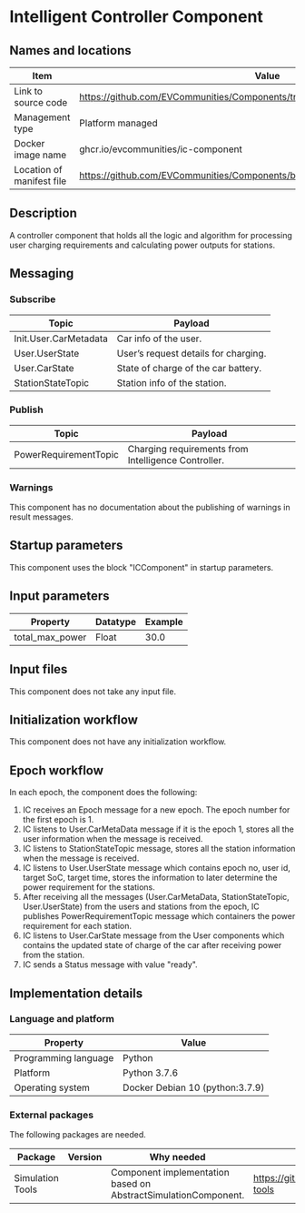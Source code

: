 # Intelligent Controller Component

## Names and locations

| Item | Value |
| - | - |
| Link to source code | <https://github.com/EVCommunities/Components/tree/main/ic_component> |
| Management type | Platform managed |
| Docker image name | ghcr.io/evcommunities/ic-component |
| Location of manifest file | <https://github.com/EVCommunities/Components/blob/main/component_manifest_ic.yml> |


## Description

A controller component that holds all the logic and algorithm for processing user charging requirements and calculating power outputs for stations. 

## Messaging

### Subscribe

| Topic | Payload |
| --- | --- |
| Init.User.CarMetadata | Car info of the user.  |
| User.UserState | User’s request details for charging.  |
| User.CarState  | State of charge of the car battery.   |
| StationStateTopic | Station info of the station. |


### Publish

| Topic | Payload |
| --- | --- |
| PowerRequirementTopic |  Charging requirements from Intelligence Controller. |


### Warnings

This component has no documentation about the publishing of warnings in result messages.


## Startup parameters

This component uses the block "ICComponent" in startup parameters.


## Input parameters

| Property | Datatype | Example |
| --- | --- | --- |
| total_max_power | Float | 30.0 |



## Input files

This component does not take any input file.


## Initialization workflow

This component does not have any initialization workflow.


## Epoch workflow

In each epoch, the component does the following:

1. IC receives an Epoch message for a new epoch. The epoch number for the first epoch is 1. 
2. IC listens to User.CarMetaData message if it is the epoch 1, stores all the user information when the message is received.
3. IC listens to StationStateTopic message, stores all the station information when the message is received.
4. IC listens to User.UserState message which contains epoch no, user id, target SoC, target time, stores the information to later determine the power requirement for the stations. 
5. After receiving all the messages (User.CarMetaData, StationStateTopic, User.UserState) from the users and stations from the epoch, IC publishes PowerRequirementTopic message which containers the power requirement for each station.
6. IC listens to User.CarState message from the User components which contains the updated state of charge of the car after receiving power from the station. 
7. IC sends a Status message with value "ready". 



## Implementation details

### Language and platform

| Property | Value |
| --- | --- |
| Programming language | Python |
| Platform | Python 3.7.6 |
| Operating system | Docker Debian 10 (python:3.7.9) |


### External packages

The following packages are needed.

| Package | Version | Why needed | URL |
| --- | --- | --- | --- |
| Simulation Tools |  | Component implementation based on AbstractSimulationComponent. | <https://github.com/simcesplatform/simulation-tools> |
